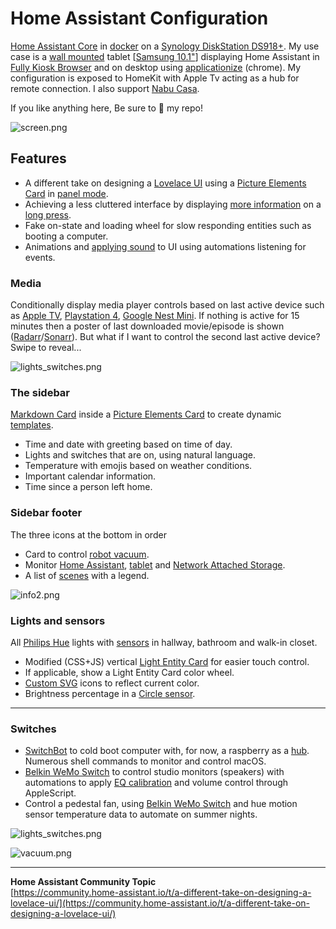 # Home Assistant Configuration

[Home Assistant Core](https://home-assistant.io/) in [docker](https://www.docker.com/) on a  [Synology DiskStation DS918+](https://www.synology.com/products/DS918+). My use case is a [wall mounted](https://www.durable.eu/information-and-presentation/tablet-holder/wall-mounted-tablet-holder/tablet-holder-wall.html) tablet [[Samsung 10.1"](https://www.samsung.com/us/mobile/tablets/galaxy-tab-a/galaxy-tab-a-10-1-2019-32gb-black-wi-fi-sm-t510nzkaxar/)] displaying Home Assistant in [Fully Kiosk Browser](https://www.ozerov.de/fully-kiosk-browser/) and on desktop using [applicationize](https://applicationize.me/) (chrome). My configuration is exposed to HomeKit with Apple Tv acting as a hub for remote connection. I also support [Nabu Casa](https://www.nabucasa.com/).

If you like anything here, Be sure to :star2: my repo!

![screen.png](https://raw.githubusercontent.com/matt8707/hass-config/master/www/img/screen2.png)

## Features

* A different take on designing a [Lovelace UI](https://www.home-assistant.io/lovelace/) using a [Picture Elements Card](https://www.home-assistant.io/lovelace/picture-elements/) in [panel mode](https://www.home-assistant.io/lovelace/views/#panel-mode).
* Achieving a less cluttered interface by displaying [more information](https://github.com/thomasloven/hass-browser_mod#popup) on a [long press](https://www.home-assistant.io/lovelace/picture-elements/#hold_action).
* Fake on-state and loading wheel for slow responding entities such as booting a computer.
* Animations and [applying sound](https://github.com/thomasloven/hass-browser_mod#media_player) to UI using automations listening for events.

### Media

Conditionally display media player controls based on last active device such as [Apple TV](https://www.home-assistant.io/integrations/apple_tv/), [Playstation 4](https://www.home-assistant.io/integrations/ps4/), [Google Nest Mini](https://www.home-assistant.io/integrations/cast/). If nothing is active for 15 minutes then a poster of last downloaded movie/episode is shown ([Radarr](https://github.com/Radarr/Radarr)/[Sonarr](https://github.com/Sonarr/Sonarr)). But what if I want to control the second last active device? Swipe to reveal...

![lights_switches.png](https://raw.githubusercontent.com/matt8707/hass-config/master/www/img/con_media.gif)

### The sidebar

[Markdown Card](https://www.home-assistant.io/lovelace/markdown/) inside a [Picture Elements Card](https://www.home-assistant.io/lovelace/picture-elements/) to create dynamic [templates](https://www.home-assistant.io/docs/configuration/templating/).

* Time and date with greeting based on time of day.
* Lights and switches that are on, using natural language.
* Temperature with emojis based on weather conditions.
* Important calendar information.
* Time since a person left home.

### Sidebar footer

The three icons at the bottom in order

* Card to control [robot vacuum](https://www.mi-store.se/en/smart-homes/robot-vacuum-cleaners/xiaomi-robot-vacuum-2-roborock).
* Monitor [Home Assistant](https://home-assistant.io/), [tablet](https://www.samsung.com/us/mobile/tablets/galaxy-tab-a/galaxy-tab-a-10-1-2019-32gb-black-wi-fi-sm-t510nzkaxar/) and [Network Attached Storage](https://www.synology.com/products/DS918+).
* A list of [scenes](https://www.home-assistant.io/integrations/scene/) with a legend.

![info2.png](https://raw.githubusercontent.com/matt8707/hass-config/master/www/img/info2.png)

### Lights and sensors

All [Philips Hue](https://www2.meethue.com) lights with [sensors](https://www2.meethue.com/en-gb/p/hue-motion-sensor/8718696743171) in hallway, bathroom and walk-in closet.

* Modified (CSS+JS) vertical [Light Entity Card](https://github.com/ljmerza/light-entity-card) for easier touch control.
* If applicable, show a Light Entity Card color wheel.
* [Custom SVG](https://github.com/matt8707/hass-config/blob/master/www/community/mod/hass-bha-icons.js) icons to reflect current color.
* Brightness percentage in a [Circle sensor](https://github.com/custom-cards/circle-sensor-card).

***

### Switches

* [SwitchBot](https://www.switch-bot.com/bot) to cold boot computer with, for now, a raspberry as a [hub](https://github.com/OpenWonderLabs/python-host). Numerous shell commands to monitor and control macOS.
* [Belkin WeMo Switch](https://www.belkin.com/) to control studio monitors (speakers) with automations to apply [EQ calibration](https://www.sonarworks.com/reference) and volume control through AppleScript.
* Control a pedestal fan, using [Belkin WeMo Switch](https://www.belkin.com/) and hue motion sensor temperature data to automate on summer nights.

![lights_switches.png](https://raw.githubusercontent.com/matt8707/hass-config/master/www/img/lights_switches.png)

![vacuum.png](https://raw.githubusercontent.com/matt8707/hass-config/master/www/img/vacuum.png)

***

**Home Assistant Community Topic**  
[https://community.home-assistant.io/t/a-different-take-on-designing-a-lovelace-ui/](https://community.home-assistant.io/t/a-different-take-on-designing-a-lovelace-ui/)
